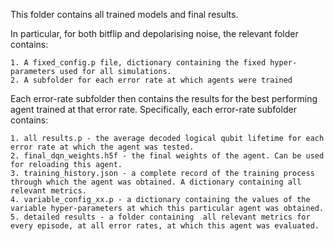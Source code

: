 This folder contains all trained models and final results.

In particular, for both bitflip and depolarising noise, the relevant folder contains:

    1. A fixed_config.p file, dictionary containing the fixed hyper-parameters used for all simulations.
    2. A subfolder for each error rate at which agents were trained


Each error-rate subfolder then contains the results for the best performing agent trained at that error rate. Specifically, each error-rate subfolder contains:

    1. all results.p - the average decoded logical qubit lifetime for each error rate at which the agent was tested.
    2. final_dqn_weights.h5f - the final weights of the agent. Can be used for reloading this agent.
    3. training_history.json - a complete record of the training process through which the agent was obtained. A dictionary containing all relevant metrics.
    4. variable_config_xx.p - a dictionary containing the values of the variable hyper-parameters at which this particular agent was obtained.
    5. detailed results - a folder containing  all relevant metrics for every episode, at all error rates, at which this agent was evaluated.
